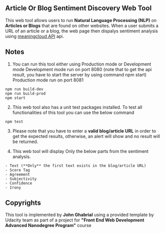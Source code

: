 ## Article Or Blog Sentiment Discovery Web Tool

This web tool allows users to run **Natural Language Processing (NLP)** on **Articles or Blogs** that are found on other websites. 
When a user submits a URL of an article or a blog, the web page then dispalys sentiment analysis using [meaningcloud API](https://www.meaningcloud.com/products/sentiment-analysis) api.

## Notes

1. You can run this tool either using Production mode or Development mode
   Development mode run on port 8080 (note that to get the api result, you have to start the server by using command npm start)
   Production mode run on port 8081
```
npm run build-dev
npm run build-prod
npm start
```
2. This web tool also has a unit test packages installed. To test all functionalities of this tool you can use the below command
```
npm test
```
3. Please note that you have to enter a **valid blog/article URL** in order to get the expected results, otherwise, an alert will show and no result will be returned.

4. This web tool will display Only the below parts from the sentiment analysis.
```
- Text (**Only** the first text exists in the blog/article URL)
- Score Tag
- Agreement
- Subjectivity
- Confidence
- Irony
```

## Copyrights

This tool is implemented by **John Ghabrial** using a provided template by Udacity team as part of a project  for **"Front End Web Development Advanced Nanodegree Program"** course
